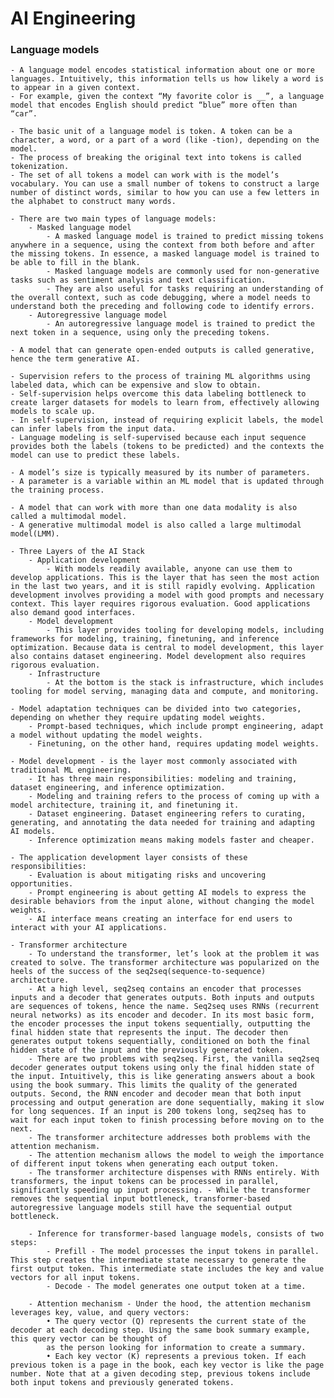 # AI Engineering

### Language models

    - A language model encodes statistical information about one or more languages. Intuitively, this information tells us how likely a word is to appear in a given context. 
    - For example, given the context “My favorite color is __”, a language model that encodes English should predict “blue” more often than “car”.

    - The basic unit of a language model is token. A token can be a character, a word, or a part of a word (like -tion), depending on the model.
    - The process of breaking the original text into tokens is called tokenization.
    - The set of all tokens a model can work with is the model’s vocabulary. You can use a small number of tokens to construct a large number of distinct words, similar to how you can use a few letters in the alphabet to construct many words.

    - There are two main types of language models:
        - Masked language model
            - A masked language model is trained to predict missing tokens anywhere in a sequence, using the context from both before and after the missing tokens. In essence, a masked language model is trained to be able to fill in the blank.
            - Masked language models are commonly used for non-generative tasks such as sentiment analysis and text classification. 
            - They are also useful for tasks requiring an understanding of the overall context, such as code debugging, where a model needs to understand both the preceding and following code to identify errors.
        - Autoregressive language model
            - An autoregressive language model is trained to predict the next token in a sequence, using only the preceding tokens.
        
    - A model that can generate open-ended outputs is called generative, hence the term generative AI.

    - Supervision refers to the process of training ML algorithms using labeled data, which can be expensive and slow to obtain. 
    - Self-supervision helps overcome this data labeling bottleneck to create larger datasets for models to learn from, effectively allowing models to scale up. 
    - In self-supervision, instead of requiring explicit labels, the model can infer labels from the input data.
    - Language modeling is self-supervised because each input sequence provides both the labels (tokens to be predicted) and the contexts the model can use to predict these labels.

    - A model’s size is typically measured by its number of parameters. 
    - A parameter is a variable within an ML model that is updated through the training process.

    - A model that can work with more than one data modality is also called a multimodal model. 
    - A generative multimodal model is also called a large multimodal model(LMM).

    - Three Layers of the AI Stack
        - Application development
            - With models readily available, anyone can use them to develop applications. This is the layer that has seen the most action in the last two years, and it is still rapidly evolving. Application development involves providing a model with good prompts and necessary context. This layer requires rigorous evaluation. Good applications also demand good interfaces.
        - Model development
            - This layer provides tooling for developing models, including frameworks for modeling, training, finetuning, and inference optimization. Because data is central to model development, this layer also contains dataset engineering. Model development also requires rigorous evaluation.
        - Infrastructure
            - At the bottom is the stack is infrastructure, which includes tooling for model serving, managing data and compute, and monitoring.

    - Model adaptation techniques can be divided into two categories, depending on whether they require updating model weights.
        - Prompt-based techniques, which include prompt engineering, adapt a model without updating the model weights.
        - Finetuning, on the other hand, requires updating model weights.

    - Model development - is the layer most commonly associated with traditional ML engineering. 
        - It has three main responsibilities: modeling and training, dataset engineering, and inference optimization.
        - Modeling and training refers to the process of coming up with a model architecture, training it, and finetuning it.
        - Dataset engineering. Dataset engineering refers to curating, generating, and annotating the data needed for training and adapting AI models.
        - Inference optimization means making models faster and cheaper.

    - The application development layer consists of these responsibilities:
        - Evaluation is about mitigating risks and uncovering opportunities.
        - Prompt engineering is about getting AI models to express the desirable behaviors from the input alone, without changing the model weights.
        - AI interface means creating an interface for end users to interact with your AI applications.

    - Transformer architecture
        - To understand the transformer, let’s look at the problem it was created to solve. The transformer architecture was popularized on the heels of the success of the seq2seq(sequence-to-sequence) architecture.
        - At a high level, seq2seq contains an encoder that processes inputs and a decoder that generates outputs. Both inputs and outputs are sequences of tokens, hence the name. Seq2seq uses RNNs (recurrent neural networks) as its encoder and decoder. In its most basic form, the encoder processes the input tokens sequentially, outputting the final hidden state that represents the input. The decoder then generates output tokens sequentially, conditioned on both the final hidden state of the input and the previously generated token.
        - There are two problems with seq2seq. First, the vanilla seq2seq decoder generates output tokens using only the final hidden state of the input. Intuitively, this is like generating answers about a book using the book summary. This limits the quality of the generated outputs. Second, the RNN encoder and decoder mean that both input processing and output generation are done sequentially, making it slow for long sequences. If an input is 200 tokens long, seq2seq has to wait for each input token to finish processing before moving on to the next.
        - The transformer architecture addresses both problems with the attention mechanism. 
        - The attention mechanism allows the model to weigh the importance of different input tokens when generating each output token.
        - The transformer architecture dispenses with RNNs entirely. With transformers, the input tokens can be processed in parallel, significantly speeding up input processing. - While the transformer removes the sequential input bottleneck, transformer-based autoregressive language models still have the sequential output bottleneck.
        
        - Inference for transformer-based language models, consists of two steps:
            - Prefill - The model processes the input tokens in parallel. This step creates the intermediate state necessary to generate the first output token. This intermediate state includes the key and value vectors for all input tokens.
            - Decode - The model generates one output token at a time.

        - Attention mechanism - Under the hood, the attention mechanism leverages key, value, and query vectors:
            • The query vector (Q) represents the current state of the decoder at each decoding step. Using the same book summary example, this query vector can be thought of
            as the person looking for information to create a summary.
            • Each key vector (K) represents a previous token. If each previous token is a page in the book, each key vector is like the page number. Note that at a given decoding step, previous tokens include both input tokens and previously generated tokens.